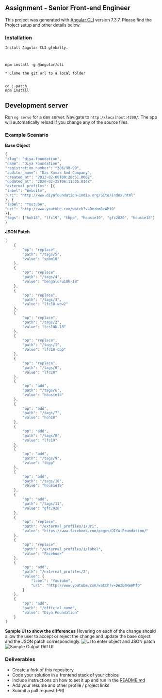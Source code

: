 
## Assignment - Senior Front-end Engineer
   This project was generated with [Angular CLI](https://github.com/angular/angular-cli) version 7.3.7.
   Please find the Project setup and other details below.

### Installation
    Install Angular CLI globally.

    

    npm install -g @angular/cli
    
    * Clone the git url to a local folder
    

    cd j-patch
    npm install

    
## Development server

Run `ng serve` for a dev server. Navigate to `http://localhost:4200/`. The app will automatically reload if you change any of the source files.

### Example Scenario
**Base Object**
```js
{
"slug": "diya-foundation",
"name": "Diya Foundation",
"registration_number": "386/98-99",
"auditor_name": "Das Kumar And Company",
"created_at": "2013-02-08T09:28:51.000Z",
"updated_at": "2020-02-25T06:11:35.814Z",
"external_profiles": [{
"label": "Website",
"uri": "http://www.diyafoundation-india.org/Site/index.html"
}, {
"label": "Youtube",
"uri": "http://www.youtube.com/watch?v=DezbmReWMf0"
}],
"tags": ["hoh18", "lfc19", "tbpp", "housie19", "gfc2020", "housie18"]
}
```

**JSON Patch**
```js
[
    {
        "op": "replace",
        "path": "/tags/5",
        "value": "spbm18"
    },
    {
        "op": "replace",
        "path": "/tags/4",
        "value": "bengaluru10k-18"
    },
    {
        "op": "replace",
        "path": "/tags/3",
        "value": "lfc18-wow2"
    },
    {
        "op": "replace",
        "path": "/tags/2",
        "value": "tcs10k-18"
    },
    {
        "op": "replace",
        "path": "/tags/1",
        "value": "lfc18-cbp"
    },
    {
        "op": "replace",
        "path": "/tags/0",
        "value": "lfc18"
    },
    {
        "op": "add",
        "path": "/tags/6",
        "value": "housie18"
    },
    {
        "op": "add",
        "path": "/tags/7",
        "value": "hoh18"
    },
    {
        "op": "add",
        "path": "/tags/8",
        "value": "lfc19"
    },
    {
        "op": "add",
        "path": "/tags/9",
        "value": "tbpp"
    },
    {
        "op": "add",
        "path": "/tags/10",
        "value": "housie19"
    },
    {
        "op": "add",
        "path": "/tags/11",
        "value": "gfc2020"
    },
    {
        "op": "replace",
        "path": "/external_profiles/1/uri",
        "value": "https://www.facebook.com/pages/DIYA-Foundation/"
    },
    {
        "op": "replace",
        "path": "/external_profiles/1/label",
        "value": "Facebook"
    },
    {
        "op": "add",
        "path": "/external_profiles/2",
        "value": {
            "label": "Youtube",
            "uri": "http://www.youtube.com/watch?v=DezbmReWMf0"
        }
    },
    {
        "op": "add",
        "path": "/official_name",
        "value": "Diya Foundation"
    }
]
```
**Sample UI to show the differences**
Hovering on each of the change should allow the user to accept or reject the change and update the base object and the JSON patch correspondingly.
![UI to enter object and JSON patch](https://i.imgur.com/Gg27RFp.png)
![Sample Output Diff UI](https://i.imgur.com/d0pcseK.png)

### Deliverables
- Create a fork of this repository
- Code your solution in a frontend stack of your choice
- Include instructions on how to set it up and run in the [README.md](README.md)
- Add your resume and other profile / project links
- Submit a pull request (PR)

